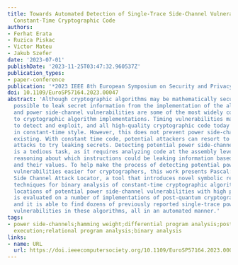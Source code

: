 ```yaml
---
title: Towards Automated Detection of Single-Trace Side-Channel Vulnerabilities in
  Constant-Time Cryptographic Code
authors:
- Ferhat Erata
- Ruzica Piskac
- Victor Mateu
- Jakub Szefer
date: '2023-07-01'
publishDate: '2023-11-25T03:47:32.960537Z'
publication_types:
- paper-conference
publication: '*2023 IEEE 8th European Symposium on Security and Privacy (EuroS&P)*'
doi: 10.1109/EuroSP57164.2023.00047
abstract: 'Although cryptographic algorithms may be mathematically secure, it is often
  possible to leak secret information from the implementation of the algorithms. Timing
  and power side-channel vulnerabilities are some of the most widely considered threats
  to cryptographic algorithm implementations. Timing vulnerabilities may be easier
  to detect and exploit, and all high-quality cryptographic code today should be written
  in constant-time style. However, this does not prevent power side-channels from
  existing. With constant time code, potential attackers can resort to power side-channel
  attacks to try leaking secrets. Detecting potential power side-channel vulnerabilities
  is a tedious task, as it requires analyzing code at the assembly level and needs
  reasoning about which instructions could be leaking information based on their operands
  and their values. To help make the process of detecting potential power side-channel
  vulnerabilities easier for cryptographers, this work presents Pascal: Power Analysis
  Side Channel Attack Locator, a tool that introduces novel symbolic register analysis
  techniques for binary analysis of constant-time cryptographic algorithms, and verifies
  locations of potential power side-channel vulnerabilities with high precision. Pascal
  is evaluated on a number of implementations of post-quantum cryptographic algorithms,
  and it is able to find dozens of previously reported single-trace power side-channel
  vulnerabilities in these algorithms, all in an automated manner.'
tags:
- power side-channels;hamming weight;differential program analysis;post-quantum cryptography;symbolic
  execution;relational program analysis;binary analysis
links:
- name: URL
  url: https://doi.ieeecomputersociety.org/10.1109/EuroSP57164.2023.00047
---
```


